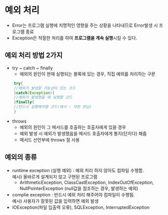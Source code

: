 # 예외 처리
- Error는 프로그램 실행에 치명적인 영향을 주는 상황을 나타내므로 Error발생 시 프로그램 종료
- Exception은 적절한 처리를 하여 <b color="red">프로그램을 계속 실행</b>시킬 수 있다.
## 예외 처리 방법 2가지
- try ~ catch ~ finally
  - 예외의 원인이 현재 실행되는 블록에 있는 경우, 직접 예외를 처리하는 구문
~~~java
    try{
    //예외가 발생할 가능성이 있는 코드
    }catch(Exception){
    //예외가 발생했을 때 실행할 코드
    }finally{
    //반드시 실행해야할 코드(예시 : 자원 반납)
    }
~~~

- throws
    - 예외의 원인이 그 메서드를 호출하는 호출자에게 있을 경우
    - 예외 발생 시 예외가 발생했음을 메서드 호출자에게 통지(던지다) 해줌
    - 메서드 선언부에 throws 절 사용
## 예외의 종류
  - runtime exception (실행 예외) : 예외 처리 하지 않아도 컴파일 수행함.<br>
    예시) 올바르게 설계되지 않고 구현된 프로그램
    - ArithmeticException, ClassCastException, IndexOutOfException,<br> 
      NullPointerException (null값을 참조하는 경우, 발생하는 예외)
- complie exception : 반드시 예외 처리 해주어야 컴파일이 수행됨. <br>
예시) 사용자가 잘못된 값을 입력하면 예외 발생
- IOException(파일 입출력 오류), SQLException, InterruptedException